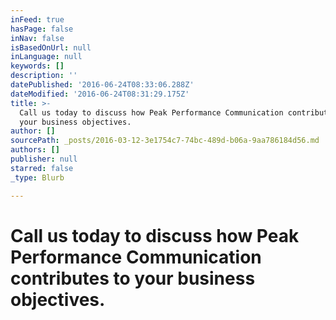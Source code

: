 ```yaml
---
inFeed: true
hasPage: false
inNav: false
isBasedOnUrl: null
inLanguage: null
keywords: []
description: ''
datePublished: '2016-06-24T08:33:06.288Z'
dateModified: '2016-06-24T08:31:29.175Z'
title: >-
  Call us today to discuss how Peak Performance Communication contributes to
  your business objectives.
author: []
sourcePath: _posts/2016-03-12-3e1754c7-74bc-489d-b06a-9aa786184d56.md
authors: []
publisher: null
starred: false
_type: Blurb

---
```

# Call us today to discuss how Peak Performance Communication contributes to your business objectives.

**[][0]**

[0]: https://thegrid.ai/ddc-communications/contact-us/